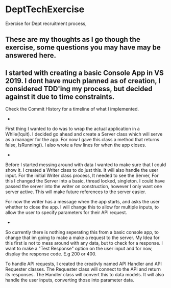 # DeptTechExercise
 Exercise for Dept recruitment process,

 These are my thoughts as I go though the exercise, some questions you may have may be answered here.
 -
 I started with creating a basic Console App in VS 2019.
 I dont have much planned as of creation, I considered TDD'ing my process, but decided against it due to time constraints.
 -
 Check the Commit History for a timeline of what I implemented.
 
 -
 
 First thing I wanted to do was to wrap the actual application in a While(!quit). 
 I decided go ahead and create a Server class which will serve as a manager for the app.
 For now I gave this class a method that returns false, IsRunning().
 I also wrote a few lines for when the app closes.

 -

 Before I started messing around with data I wanted to make sure that I could show it.
 I created a Writer class to do just this. It will also handle the user input.
 For the initial Writer class process, It needed to see the Server, For this I changed the Server into a basic, thread locked, singleton.
 I could have passed the server into the writer on construction, however I only want one server active. This will make future references to the server easier.

 For now the writer has a message when the app starts, and asks the user whether to close the app. I will change this to allow for multiple inputs, to allow the user to specify parameters for their API request.

 -

 So currently there is nothing seperating this from a basic console app, to change that im going to make a make a request to the server. My Idea for this first is not to mess around with any data, but to check for a response.
 I want to make a "Test Response" option on the user input and for now, display the response code. E.g 200 or 400.

 To handle API requests, I created the creativly named API Handler and API Requester classes.
 The Requester class will connect to the API and return its responses. 
 The Handler class will convert this to data models. It will also handle the user inputs, converting those into parameter data.